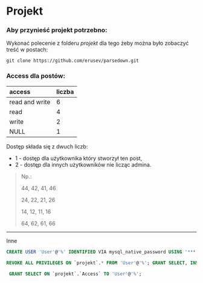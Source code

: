# Projekt

### Aby przynieść projekt potrzebno:

Wykonać polecenie z folderu *projekt* dla tego żeby można było zobaczyć treść w postach:

```terminal
git clone https://github.com/erusev/parsedown.git
```

### Access dla postów:

|access|liczba|
|:---|:---|
|read and write|6|
|read|4|
|write|2|
|NULL|1|

Dostęp składa się z dwuch liczb:

* 1 - dostęp dla użytkownika który stworzył ten post,
* 2 - dostęp dla innych użytkowników nie licząc admina.

> Np.:
>
> 44, 42, 41, 46
>
> 24, 22, 21, 26
>
> 14, 12, 11, 16
>
> 64, 62, 61, 66

---

Inne

```sql
CREATE USER 'User'@'%' IDENTIFIED VIA mysql_native_password USING '***';GRANT SELECT, INSERT ON *.* TO 'User'@'%' REQUIRE NONE WITH MAX_QUERIES_PER_HOUR 0 MAX_CONNECTIONS_PER_HOUR 0 MAX_UPDATES_PER_HOUR 0 MAX_USER_CONNECTIONS 0;GRANT ALL PRIVILEGES ON `projekt`.* TO 'User'@'%'; 

REVOKE ALL PRIVILEGES ON `projekt`.* FROM 'User'@'%'; GRANT SELECT, INSERT ON `projekt`.* TO 'User'@'%'; 

 GRANT SELECT ON `projekt`.`Access` TO 'User'@'%'; 


```


